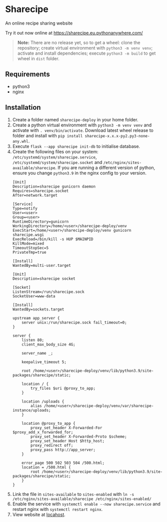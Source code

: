# Sharecipe
An online recipe sharing website

Try it out now online at <https://sharecipe.eu.pythonanywhere.com/>

> **Note:**
> There are no release yet, so to get a wheel: clone the repository; create virtual environment with `python3 -m venv venv`; activate and install dependencies; execute `python3 -m build` to get wheel in `dist` folder.

## Requirements
* python3
* nginx

## Installation

1. Create a folder named `sharecipe-deploy` in your home folder.
2. Create a python virtual environment with `python3 -m venv venv` and activate with `. venv/bin/activate`.  Download latest wheel release to folder and install with `pip install sharecipe-x.x.x-py2.py3-none-any.whl`.
3. Execute `flask --app sharecipe init-db` to initialise database.
4. Create the following files on your system: `/etc/systemd/system/sharecipe.service`, `/etc/systemd/system/sharecipe.socket` and `/etc/nginx/sites-available/sharecipe`.  If you are running a different version of python, ensure you change `python3.9` in the nginx config to your version.
    ```service
    [Unit]
    Description=sharecipe gunicorn daemon
    Requires=sharecipe.socket
    After=network.target
    
    [Service]
    Type=notify
    User=<user>
    Group=<user>
    RuntimeDirectory=gunicorn
    WorkingDirectory=/home/<user>/sharecipe-deploy/venv
    ExecStart=/home/<user>/sharecipe-deploy/venv gunicorn sharecipe.wsgi
    ExecReload=/bin/kill -s HUP $MAINPID
    KillMode=mixed
    TimeoutStopSec=5
    PrivateTmp=true
    
    [Install]
    WantedBy=multi-user.target
    ```
    ```service
    [Unit]
    Description=sharecipe socket
    
    [Socket]
    ListenStream=/run/sharecipe.sock
    SocketUser=www-data
    
    [Install]
    WantedBy=sockets.target
    ```
    ```nginx
    upstream app_server {
    	server unix:/run/sharecipe.sock fail_timeout=0;
    }
    
    server {
    	listen 80;
    	client_max_body_size 4G;
    
    	server_name _;
    
    	keepalive_timeout 5;
    
    	root /home/<user>/sharecipe-deploy/venv/lib/python3.9/site-packages/sharecipe/static;
    
    	location / {
    		try_files $uri @proxy_to_app;
    	}

        location /uploads {
            alias /home/<user>/sharecipe-deploy/venv/var/sharecipe-instance/uploads;
        }
    
    	location @proxy_to_app {
    		proxy_set_header X-Forwarded-For $proxy_add_x_forwarded_for;
    		proxy_set_header X-Forwarded-Proto $scheme;
    		proxy_set_header Host $http_host;
    		proxy_redirect off;
    		proxy_pass http://app_server;
    	}
    
    	error_page 500 502 503 504 /500.html;
    	location = /500.html {
    		root /home/<user>/sharecipe-deploy/venv/lib/python3.9/site-packages/sharecipe/static;
    	}
    }
    ```
5. Link the file in `sites-available` to `sites-enabled` with `ln -s /etc/nginx/sites-available/sharecipe /etc/nginx/sites-enabled/`
6. Enable the service with `systemctl enable --now sharecipe.service` and restart nginx with `systemctl restart nginx`.
7. View website at [locahost](localhost).
